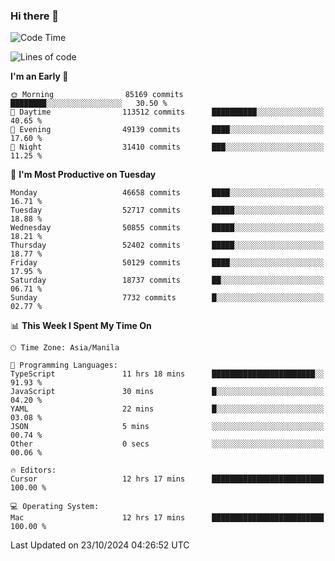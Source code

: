 ### Hi there 👋

<!--START_SECTION:waka-->
![Code Time](http://img.shields.io/badge/Code%20Time-5%2C659%20hrs%208%20mins-blue)

![Lines of code](https://img.shields.io/badge/From%20Hello%20World%20I%27ve%20Written-122.1%20million%20lines%20of%20code-blue)

**I'm an Early 🐤** 

```text
🌞 Morning                85169 commits       ████████░░░░░░░░░░░░░░░░░   30.50 % 
🌆 Daytime                113512 commits      ██████████░░░░░░░░░░░░░░░   40.65 % 
🌃 Evening                49139 commits       ████░░░░░░░░░░░░░░░░░░░░░   17.60 % 
🌙 Night                  31410 commits       ███░░░░░░░░░░░░░░░░░░░░░░   11.25 % 
```
📅 **I'm Most Productive on Tuesday** 

```text
Monday                   46658 commits       ████░░░░░░░░░░░░░░░░░░░░░   16.71 % 
Tuesday                  52717 commits       █████░░░░░░░░░░░░░░░░░░░░   18.88 % 
Wednesday                50855 commits       █████░░░░░░░░░░░░░░░░░░░░   18.21 % 
Thursday                 52402 commits       █████░░░░░░░░░░░░░░░░░░░░   18.77 % 
Friday                   50129 commits       ████░░░░░░░░░░░░░░░░░░░░░   17.95 % 
Saturday                 18737 commits       ██░░░░░░░░░░░░░░░░░░░░░░░   06.71 % 
Sunday                   7732 commits        █░░░░░░░░░░░░░░░░░░░░░░░░   02.77 % 
```


📊 **This Week I Spent My Time On** 

```text
🕑︎ Time Zone: Asia/Manila

💬 Programming Languages: 
TypeScript               11 hrs 18 mins      ███████████████████████░░   91.93 % 
JavaScript               30 mins             █░░░░░░░░░░░░░░░░░░░░░░░░   04.20 % 
YAML                     22 mins             █░░░░░░░░░░░░░░░░░░░░░░░░   03.08 % 
JSON                     5 mins              ░░░░░░░░░░░░░░░░░░░░░░░░░   00.74 % 
Other                    0 secs              ░░░░░░░░░░░░░░░░░░░░░░░░░   00.06 % 

🔥 Editors: 
Cursor                   12 hrs 17 mins      █████████████████████████   100.00 % 

💻 Operating System: 
Mac                      12 hrs 17 mins      █████████████████████████   100.00 % 
```


 Last Updated on 23/10/2024 04:26:52 UTC
<!--END_SECTION:waka-->


<!--
**rad182/rad182** is a ✨ _special_ ✨ repository because its `README.md` (this file) appears on your GitHub profile.

Here are some ideas to get you started:

- 🔭 I’m currently working on ...
- 🌱 I’m currently learning ...
- 👯 I’m looking to collaborate on ...
- 🤔 I’m looking for help with ...
- 💬 Ask me about ...
- 📫 How to reach me: ...
- 😄 Pronouns: ...
- ⚡ Fun fact: ...
-->
